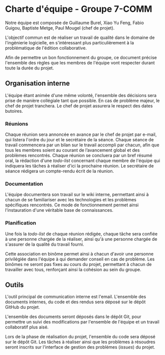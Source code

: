 # Charte d'équipe - Groupe 7-COMM

Notre équipe est composée de Guillaume Burel, Xiao Yu Feng, Fabio Guigou, Baptiste Metge, Paul Mougel (chef de projet).

L'objectif commun est de réaliser un travail de qualité dans le domaine de l'ingénierie logicielle, en s'intéressant plus particulièrement à la problématique de l'édition collaborative.

Afin de permettre un bon fonctionnement du groupe, ce document précise l'ensemble des règles que les membres de l'équipe vont respecter durant toute la durée du projet.

## Organisation interne

L'équipe étant animée d'une même volonté, l'ensemble des décisions sera prise de manière collégiale tant que possible. En cas de problème majeur, le chef de projet tranchera. Le chef de projet assurera le respect des dates butoires.

### Réunions
Chaque réunion sera annoncée en avance par le chef de projet par e-mail, qui listera l'ordre du jour et le secrétaire de la séance. Chaque séance de travail commencera par un bilan sur le travail accompli par chacun, afin que tous les membres soient au courant de l’avancement global et des problèmes rencontrés. Chaque réunion se concluera par un bref résumé oral, la rédaction d'une *todo-list* concernant chaque membre de l'équipe qui indiquera les tâches à réaliser d'ici la prochaine réunion. Le secrétaire de séance rédigera un compte-rendu écrit de la réunion.

### Documentation
L'équipe documentera son travail sur le wiki interne, permettant ainsi à chacun de se familiariser avec les technologies et les problèmes spécifiques rencontrés. Ce mode de fonctionnement permet ainsi l'instauration d'une véritable base de connaissances.

### Planification
Une fois la *todo-list* de chaque réunion rédigée, chaque tâche sera confiée à une personne chargée de la réaliser, ainsi qu'à une personne chargée de s'assurer de la qualité du travail fourni.

Cette association en binôme permet ainsi à chacun d'avoir une personne privilégiée dans l'équipe à qui demander conseil en cas de problème. Les binômes ne seront pas fixes au cours du projet, permettant à chacun de travailler avec tous, renforçant ainsi la cohésion au sein du groupe.

## Outils
L'outil principal de communication interne est l'email. L'ensemble des documents internes, du code et des rendus sera déposé sur le dépôt GitHub du projet.

L'ensemble des documents seront déposés dans le dépôt Git, pour permettre un suivi des modifications par l'ensemble de l'équipe et un travail collaboratif plus aisé.

Lors de la phase de réalisation du projet, l'ensemble du code sera déposé sur le dépôt Git. Les tâches à réaliser ainsi que les problèmes à résoudres seront inscrits sur l'interface de gestion des problèmes (*issues*) du projet.